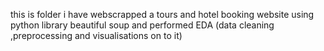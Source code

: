 this is folder i have webscrapped a tours and hotel booking website using python library beautiful soup and performed EDA (data cleaning ,preprocessing and visualisations on to it)
